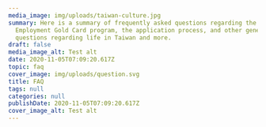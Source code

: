 ```yaml
---
media_image: img/uploads/taiwan-culture.jpg
summary: Here is a summary of frequently asked questions regarding the Taiwan
  Employment Gold Card program, the application process, and other general
  questions regarding life in Taiwan and more.
draft: false
media_image_alt: Test alt
date: 2020-11-05T07:09:20.617Z
topic: faq
cover_image: img/uploads/question.svg
title: FAQ
tags: null
categories: null
publishDate: 2020-11-05T07:09:20.617Z
cover_image_alt: Test alt
---
```

<!-- This text will never be seen -->